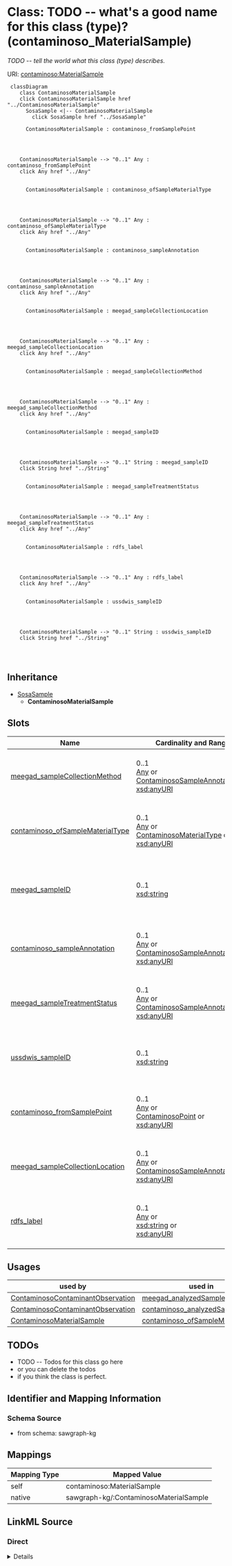 

# Class: TODO -- what's a good name for this class (type)? (contaminoso_MaterialSample)


_TODO -- tell the world what this class (type) describes._





URI: [contaminoso:MaterialSample](http://sawgraph.spatialai.org/v1/contaminoso#MaterialSample)






```mermaid
 classDiagram
    class ContaminosoMaterialSample
    click ContaminosoMaterialSample href "../ContaminosoMaterialSample"
      SosaSample <|-- ContaminosoMaterialSample
        click SosaSample href "../SosaSample"
      
      ContaminosoMaterialSample : contaminoso_fromSamplePoint
        
          
    
    
    ContaminosoMaterialSample --> "0..1" Any : contaminoso_fromSamplePoint
    click Any href "../Any"

        
      ContaminosoMaterialSample : contaminoso_ofSampleMaterialType
        
          
    
    
    ContaminosoMaterialSample --> "0..1" Any : contaminoso_ofSampleMaterialType
    click Any href "../Any"

        
      ContaminosoMaterialSample : contaminoso_sampleAnnotation
        
          
    
    
    ContaminosoMaterialSample --> "0..1" Any : contaminoso_sampleAnnotation
    click Any href "../Any"

        
      ContaminosoMaterialSample : meegad_sampleCollectionLocation
        
          
    
    
    ContaminosoMaterialSample --> "0..1" Any : meegad_sampleCollectionLocation
    click Any href "../Any"

        
      ContaminosoMaterialSample : meegad_sampleCollectionMethod
        
          
    
    
    ContaminosoMaterialSample --> "0..1" Any : meegad_sampleCollectionMethod
    click Any href "../Any"

        
      ContaminosoMaterialSample : meegad_sampleID
        
          
    
    
    ContaminosoMaterialSample --> "0..1" String : meegad_sampleID
    click String href "../String"

        
      ContaminosoMaterialSample : meegad_sampleTreatmentStatus
        
          
    
    
    ContaminosoMaterialSample --> "0..1" Any : meegad_sampleTreatmentStatus
    click Any href "../Any"

        
      ContaminosoMaterialSample : rdfs_label
        
          
    
    
    ContaminosoMaterialSample --> "0..1" Any : rdfs_label
    click Any href "../Any"

        
      ContaminosoMaterialSample : ussdwis_sampleID
        
          
    
    
    ContaminosoMaterialSample --> "0..1" String : ussdwis_sampleID
    click String href "../String"

        
      
```





## Inheritance
* [SosaSample](../classes/SosaSample.md)
    * **ContaminosoMaterialSample**



## Slots

| Name | Cardinality and Range | Description | Inheritance |
| ---  | --- | --- | --- |
| [meegad_sampleCollectionMethod](../slots/meegad_sampleCollectionMethod.md) | 0..1 <br/> [Any](../classes/Any.md)&nbsp;or&nbsp;<br />[ContaminosoSampleAnnotation](../classes/ContaminosoSampleAnnotation.md)&nbsp;or&nbsp;<br />[xsd:anyURI](http://www.w3.org/2001/XMLSchema#anyURI) | TODO -- tell the world what this slot (predicate) describes | direct |
| [contaminoso_ofSampleMaterialType](../slots/contaminoso_ofSampleMaterialType.md) | 0..1 <br/> [Any](../classes/Any.md)&nbsp;or&nbsp;<br />[ContaminosoMaterialType](../classes/ContaminosoMaterialType.md)&nbsp;or&nbsp;<br />[xsd:anyURI](http://www.w3.org/2001/XMLSchema#anyURI) | TODO -- tell the world what this slot (predicate) describes | direct |
| [meegad_sampleID](../slots/meegad_sampleID.md) | 0..1 <br/> [xsd:string](http://www.w3.org/2001/XMLSchema#string) | Sample identifier in the EGAD dataset from the state of Maine | direct |
| [contaminoso_sampleAnnotation](../slots/contaminoso_sampleAnnotation.md) | 0..1 <br/> [Any](../classes/Any.md)&nbsp;or&nbsp;<br />[ContaminosoSampleAnnotation](../classes/ContaminosoSampleAnnotation.md)&nbsp;or&nbsp;<br />[xsd:anyURI](http://www.w3.org/2001/XMLSchema#anyURI) | TODO -- tell the world what this slot (predicate) describes | direct |
| [meegad_sampleTreatmentStatus](../slots/meegad_sampleTreatmentStatus.md) | 0..1 <br/> [Any](../classes/Any.md)&nbsp;or&nbsp;<br />[ContaminosoSampleAnnotation](../classes/ContaminosoSampleAnnotation.md)&nbsp;or&nbsp;<br />[xsd:anyURI](http://www.w3.org/2001/XMLSchema#anyURI) | TODO -- tell the world what this slot (predicate) describes | direct |
| [ussdwis_sampleID](../slots/ussdwis_sampleID.md) | 0..1 <br/> [xsd:string](http://www.w3.org/2001/XMLSchema#string) | TODO -- tell the world what this slot (predicate) describes | direct |
| [contaminoso_fromSamplePoint](../slots/contaminoso_fromSamplePoint.md) | 0..1 <br/> [Any](../classes/Any.md)&nbsp;or&nbsp;<br />[ContaminosoPoint](../classes/ContaminosoPoint.md)&nbsp;or&nbsp;<br />[xsd:anyURI](http://www.w3.org/2001/XMLSchema#anyURI) | TODO -- tell the world what this slot (predicate) describes | direct |
| [meegad_sampleCollectionLocation](../slots/meegad_sampleCollectionLocation.md) | 0..1 <br/> [Any](../classes/Any.md)&nbsp;or&nbsp;<br />[ContaminosoSampleAnnotation](../classes/ContaminosoSampleAnnotation.md)&nbsp;or&nbsp;<br />[xsd:anyURI](http://www.w3.org/2001/XMLSchema#anyURI) | TODO -- tell the world what this slot (predicate) describes | direct |
| [rdfs_label](../slots/rdfs_label.md) | 0..1 <br/> [Any](../classes/Any.md)&nbsp;or&nbsp;<br />[xsd:string](http://www.w3.org/2001/XMLSchema#string)&nbsp;or&nbsp;<br />[xsd:anyURI](http://www.w3.org/2001/XMLSchema#anyURI) | TODO -- tell the world what this slot (predicate) describes | direct |





## Usages

| used by | used in | type | used |
| ---  | --- | --- | --- |
| [ContaminosoContaminantObservation](../classes/ContaminosoContaminantObservation.md) | [meegad_analyzedSample](../slots/meegad_analyzedSample.md) | range | [ContaminosoMaterialSample](../classes/ContaminosoMaterialSample.md) |
| [ContaminosoContaminantObservation](../classes/ContaminosoContaminantObservation.md) | [contaminoso_analyzedSample](../slots/contaminoso_analyzedSample.md) | any_of[range] | [ContaminosoMaterialSample](../classes/ContaminosoMaterialSample.md) |
| [ContaminosoMaterialSample](../classes/ContaminosoMaterialSample.md) | [contaminoso_ofSampleMaterialType](../slots/contaminoso_ofSampleMaterialType.md) | domain | [ContaminosoMaterialSample](../classes/ContaminosoMaterialSample.md) |






## TODOs

* TODO -- Todos for this class go here
* or you can delete the todos
* if you think the class is perfect.

## Identifier and Mapping Information







### Schema Source


* from schema: sawgraph-kg




## Mappings

| Mapping Type | Mapped Value |
| ---  | ---  |
| self | contaminoso:MaterialSample |
| native | sawgraph-kg/:ContaminosoMaterialSample |







## LinkML Source

<!-- TODO: investigate https://stackoverflow.com/questions/37606292/how-to-create-tabbed-code-blocks-in-mkdocs-or-sphinx -->

### Direct

<details>
```yaml
name: contaminoso_MaterialSample
description: TODO -- tell the world what this class (type) describes.
title: TODO -- what's a good name for this class (type)?
todos:
- TODO -- Todos for this class go here
- or you can delete the todos
- if you think the class is perfect.
notes:
- Class with 23180 occurences.
from_schema: sawgraph-kg
is_a: sosa_Sample
slots:
- meegad_sampleCollectionMethod
- contaminoso_ofSampleMaterialType
- meegad_sampleID
- contaminoso_sampleAnnotation
- meegad_sampleTreatmentStatus
- ussdwis_sampleID
- contaminoso_fromSamplePoint
- meegad_sampleCollectionLocation
- rdfs_label
class_uri: contaminoso:MaterialSample

```
</details>

### Induced

<details>
```yaml
name: contaminoso_MaterialSample
description: TODO -- tell the world what this class (type) describes.
title: TODO -- what's a good name for this class (type)?
todos:
- TODO -- Todos for this class go here
- or you can delete the todos
- if you think the class is perfect.
notes:
- Class with 23180 occurences.
from_schema: sawgraph-kg
is_a: sosa_Sample
attributes:
  meegad_sampleCollectionMethod:
    name: meegad_sampleCollectionMethod
    description: TODO -- tell the world what this slot (predicate) describes.
    title: TODO -- tell the world what this slot (predicate) describes.
    todos:
    - TODO -- Todos for this slot go here
    - or you can delete the todos
    - if you think the class is perfect.
    comments:
    - 22824 occurrences with subject type contaminoso_MaterialSample and object type
      contaminoso_SampleAnnotation.
    - 216 occurrences with subject type contaminoso_MaterialSample and object type
      uri.
    examples:
    - value: http://sawgraph.spatialai.org/v1/me-egad-data#sample.WG17641464.AAWH.20230328
        meegad:sampleCollectionMethod meegad:samplingMethod.GS
    - value: http://sawgraph.spatialai.org/v1/me-egad-data#sample.21K040706.CAL.20211104
        meegad:sampleCollectionMethod meegad:samplingMethod.NA
    from_schema: sawgraph-kg
    rank: 1000
    slot_uri: meegad:sampleCollectionMethod
    alias: meegad_sampleCollectionMethod
    owner: contaminoso_MaterialSample
    domain_of:
    - contaminoso_MaterialSample
    subproperty_of: contaminoso_sampleAnnotation
    range: Any
    any_of:
    - range: contaminoso_SampleAnnotation
    - range: uri
  contaminoso_ofSampleMaterialType:
    name: contaminoso_ofSampleMaterialType
    description: TODO -- tell the world what this slot (predicate) describes.
    title: TODO -- tell the world what this slot (predicate) describes.
    todos:
    - TODO -- Todos for this slot go here
    - or you can delete the todos
    - if you think the class is perfect.
    comments:
    - 23025 occurrences with subject type contaminoso_MaterialSample and object type
      contaminoso_MaterialType.
    examples:
    - value: http://sawgraph.spatialai.org/v1/me-egad-data#sample.WG17641464.AAWH.20230328
        contaminoso:ofSampleMaterialType meegad:sampleMaterialType.GW
    from_schema: sawgraph-kg
    rank: 1000
    domain: contaminoso_MaterialSample
    slot_uri: contaminoso:ofSampleMaterialType
    alias: contaminoso_ofSampleMaterialType
    owner: contaminoso_MaterialSample
    domain_of:
    - contaminoso_MaterialSample
    range: Any
    any_of:
    - range: contaminoso_MaterialType
    - range: uri
  meegad_sampleID:
    name: meegad_sampleID
    description: Sample identifier in the EGAD dataset from the state of Maine.
    title: TODO -- tell the world what this slot (predicate) describes.
    todos:
    - TODO -- Todos for this slot go here
    - or you can delete the todos
    - if you think the class is perfect.
    comments:
    - 23031 occurrences with subject type contaminoso_MaterialSample and object type
      string.
    examples:
    - value: http://sawgraph.spatialai.org/v1/me-egad-data#sample.1028303.ELL.20190405
        meegad:sampleID 722
    from_schema: sawgraph-kg
    rank: 1000
    slot_uri: meegad:sampleID
    alias: meegad_sampleID
    owner: contaminoso_MaterialSample
    domain_of:
    - contaminoso_MaterialSample
    range: string
  contaminoso_sampleAnnotation:
    name: contaminoso_sampleAnnotation
    description: TODO -- tell the world what this slot (predicate) describes.
    title: TODO -- tell the world what this slot (predicate) describes.
    todos:
    - TODO -- Todos for this slot go here
    - or you can delete the todos
    - if you think the class is perfect.
    comments:
    - 55252 occurrences with subject type contaminoso_MaterialSample and object type
      contaminoso_SampleAnnotation.
    - 9263 occurrences with subject type contaminoso_MaterialSample and object type
      uri.
    examples:
    - value: http://sawgraph.spatialai.org/v1/me-egad-data#sample.WG17641464.AAWH.20230328
        contaminoso:sampleAnnotation meegad:treatmentStatus.N
    - value: http://sawgraph.spatialai.org/v1/me-egad-data#sample.1028303.ELL.20190405
        contaminoso:sampleAnnotation meegad:sampleLocation.NA
    from_schema: sawgraph-kg
    rank: 1000
    slot_uri: contaminoso:sampleAnnotation
    alias: contaminoso_sampleAnnotation
    owner: contaminoso_MaterialSample
    domain_of:
    - contaminoso_MaterialSample
    range: Any
    any_of:
    - range: contaminoso_SampleAnnotation
    - range: uri
  meegad_sampleTreatmentStatus:
    name: meegad_sampleTreatmentStatus
    description: TODO -- tell the world what this slot (predicate) describes.
    title: TODO -- tell the world what this slot (predicate) describes.
    todos:
    - TODO -- Todos for this slot go here
    - or you can delete the todos
    - if you think the class is perfect.
    comments:
    - 1693 occurrences with subject type contaminoso_MaterialSample and object type
      uri.
    - 16736 occurrences with subject type contaminoso_MaterialSample and object type
      contaminoso_SampleAnnotation.
    examples:
    - value: http://sawgraph.spatialai.org/v1/me-egad-data#sample.1028303.ELL.20190405
        meegad:sampleTreatmentStatus meegad:treatmentStatus.NA
    - value: http://sawgraph.spatialai.org/v1/me-egad-data#sample.WG17641464.AAWH.20230328
        meegad:sampleTreatmentStatus meegad:treatmentStatus.N
    from_schema: sawgraph-kg
    rank: 1000
    slot_uri: meegad:sampleTreatmentStatus
    alias: meegad_sampleTreatmentStatus
    owner: contaminoso_MaterialSample
    domain_of:
    - contaminoso_MaterialSample
    subproperty_of: contaminoso_sampleAnnotation
    range: Any
    any_of:
    - range: contaminoso_SampleAnnotation
    - range: uri
  ussdwis_sampleID:
    name: ussdwis_sampleID
    description: TODO -- tell the world what this slot (predicate) describes.
    title: TODO -- tell the world what this slot (predicate) describes.
    todos:
    - TODO -- Todos for this slot go here
    - or you can delete the todos
    - if you think the class is perfect.
    comments:
    - 156 occurrences with subject type contaminoso_MaterialSample and object type
      string.
    examples:
    - value: http://sawgraph.spatialai.org/v1/us-sdwis-data#d.PWS-Sample.ME0000002.06132022
        ussdwis:sampleID 06132022
    from_schema: sawgraph-kg
    rank: 1000
    slot_uri: ussdwis:sampleID
    alias: ussdwis_sampleID
    owner: contaminoso_MaterialSample
    domain_of:
    - contaminoso_MaterialSample
    range: string
  contaminoso_fromSamplePoint:
    name: contaminoso_fromSamplePoint
    description: TODO -- tell the world what this slot (predicate) describes.
    title: TODO -- tell the world what this slot (predicate) describes.
    todos:
    - TODO -- Todos for this slot go here
    - or you can delete the todos
    - if you think the class is perfect.
    comments:
    - 18128 occurrences with subject type contaminoso_MaterialSample and object type
      contaminoso_Point.
    examples:
    - value: http://sawgraph.spatialai.org/v1/us-sdwis-data#d.PWS-Sample.ME0400899.10282021
        contaminoso:fromSamplePoint http://sawgraph.spatialai.org/v1/us-sdwis-data#d.PWS-SamplePoint.ME0400899.10282021
    from_schema: sawgraph-kg
    rank: 1000
    slot_uri: contaminoso:fromSamplePoint
    alias: contaminoso_fromSamplePoint
    owner: contaminoso_MaterialSample
    domain_of:
    - contaminoso_MaterialSample
    range: Any
    any_of:
    - range: contaminoso_Point
    - range: uri
  meegad_sampleCollectionLocation:
    name: meegad_sampleCollectionLocation
    description: TODO -- tell the world what this slot (predicate) describes.
    title: TODO -- tell the world what this slot (predicate) describes.
    todos:
    - TODO -- Todos for this slot go here
    - or you can delete the todos
    - if you think the class is perfect.
    comments:
    - 7354 occurrences with subject type contaminoso_MaterialSample and object type
      uri.
    - 15692 occurrences with subject type contaminoso_MaterialSample and object type
      contaminoso_SampleAnnotation.
    examples:
    - value: http://sawgraph.spatialai.org/v1/me-egad-data#sample.1028303.ELL.20190405
        meegad:sampleCollectionLocation meegad:sampleLocation.NA
    - value: http://sawgraph.spatialai.org/v1/me-egad-data#sample.WG17641464.AAWH.20230328
        meegad:sampleCollectionLocation meegad:sampleLocation.BE
    from_schema: sawgraph-kg
    rank: 1000
    slot_uri: meegad:sampleCollectionLocation
    alias: meegad_sampleCollectionLocation
    owner: contaminoso_MaterialSample
    domain_of:
    - contaminoso_MaterialSample
    subproperty_of: contaminoso_sampleAnnotation
    range: Any
    any_of:
    - range: contaminoso_SampleAnnotation
    - range: uri
  rdfs_label:
    name: rdfs_label
    description: TODO -- tell the world what this slot (predicate) describes.
    title: TODO -- tell the world what this slot (predicate) describes.
    todos:
    - TODO -- Todos for this slot go here
    - or you can delete the todos
    - if you think the class is perfect.
    comments:
    - 66 occurrences with subject type contaminoso_ResultQualifier and object type
      string.
    - 33 occurrences with subject type ilisgs_WellPurpose and object type string.
    - 109 occurrences with subject type meegad_EGAD-SamplePointType and object type
      string.
    - 94 occurrences with subject type contaminoso_Substance and object type string.
    - 12 occurrences with subject type contaminoso_ObservationAnnotation and object
      type string.
    - 160 occurrences with subject type contaminoso_SampleAnnotation and object type
      string.
    - 97 occurrences with subject type contaminoso_MaterialType and object type string.
    - 1249 occurrences with subject type meegad_EGAD-AnalysisMethod and object type
      string.
    - 3 occurrences with subject type http___qudt.org_vocab_unitUnit and object type
      string.
    - 300 occurrences with subject type prov_Organization and object type string.
    - 115887 occurrences with subject type contaminoso_ContaminantMeasurement and
      object type string.
    - 26294 occurrences with subject type contaminoso_AggregateContaminantMeasurement
      and object type string.
    - 23031 occurrences with subject type contaminoso_MaterialSample and object type
      string.
    - 8324 occurrences with subject type contaminoso_Point and object type string.
    - 171069 occurrences with subject type contaminoso_Feature and object type string.
    - 957 occurrences with subject type meegad_EGAD-Site and object type string.
    - 62 occurrences with subject type meegad_EGAD-SiteType and object type string.
    - 142181 occurrences with subject type contaminoso_ContaminantObservation and
      object type string.
    examples:
    - value: http://sawgraph.spatialai.org/me-egad#concentrationQualifier.* rdfs:label
        QC RESULTS NOT WITHIN CONTROL LIMITS
    - value: http://sawgraph.spatialai.org/v1/il-isgs-data#d.ISGS-WellPurpose.CROP
        rdfs:label Outcrop
    - value: meegad:featureType.AST rdfs:label ABOVEGROUND STORAGE TANK
    - value: meegad:parameter.10-2_FTS_A rdfs:label 10:2 FLUOROTELOMER SULFONIC ACID
    - value: meegad:resultType.TRG rdfs:label TARGET/REGULAR RESULT
    - value: meegad:sampleLocation.AF rdfs:label AFTER FILTERS
    - value: meegad:sampleMaterialType.AS rdfs:label ASH (BOTTOM & FLY)
    - value: meegad:testMethod.CALCULATED rdfs:label CALCULATED
    - value: meegad:unit.MG-KG rdfs:label MILLIGRAMS PER KILOGRAM
    - value: http://sawgraph.spatialai.org/v1/me-egad-data#organization.lab.AA rdfs:label
        ALPHA ANALYTICAL LAB - WESTBOROUGH, MA
    - value: http://sawgraph.spatialai.org/v1/me-egad-data#result.1028303.ELL.20190405.45298906
        rdfs:label EGAD PFAS measurements for sample 722
    - value: http://sawgraph.spatialai.org/v1/me-egad-data#result.1028303.ELL.20190405.DEP18010
        rdfs:label EGAD PFAS measurements for sample 722
    - value: http://sawgraph.spatialai.org/v1/me-egad-data#sample.1028303.ELL.20190405
        rdfs:label EGAD sample 722
    - value: http://sawgraph.spatialai.org/v1/me-egad-data#samplePoint.100410 rdfs:label
        EGAD sample point 100410
    - value: http://sawgraph.spatialai.org/v1/me-egad-data#sampledFeature.100410 rdfs:label
        EGAD sampled festure associated with sample point 100410
    - value: http://sawgraph.spatialai.org/v1/me-egad-data#site.100843 rdfs:label
        EGAD site 100843
    - value: meegad:siteType.AGRICCHEM rdfs:label AGRICULTURAL CHEMICAL USE
    - value: http://sawgraph.spatialai.org/v1/me-egad-data#observation.1028303.ELL.20190405.45298906
        rdfs:label EGAD PFAS observation for sample 722
    from_schema: sawgraph-kg
    rank: 1000
    slot_uri: rdfs:label
    alias: rdfs_label
    owner: contaminoso_MaterialSample
    domain_of:
    - contaminoso_AggregateContaminantMeasurement
    - contaminoso_ContaminantMeasurement
    - contaminoso_ContaminantObservation
    - contaminoso_Feature
    - contaminoso_MaterialSample
    - contaminoso_MaterialType
    - contaminoso_ObservationAnnotation
    - contaminoso_Point
    - contaminoso_ResultQualifier
    - contaminoso_SampleAnnotation
    - contaminoso_Substance
    - http___qudt.org_vocab_unitUnit
    - ilisgs_WellPurpose
    - meegad_EGAD-AnalysisMethod
    - meegad_EGAD-SamplePointType
    - meegad_EGAD-Site
    - meegad_EGAD-SiteType
    - prov_Organization
    range: Any
    any_of:
    - range: string
    - range: uri
class_uri: contaminoso:MaterialSample

```
</details>